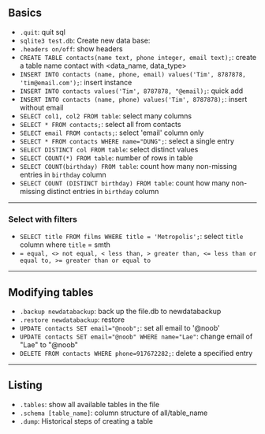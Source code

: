 ## Basics
* ```.quit```: quit sql
* ```sqlite3 test.db```: Create new data base:
* ```.headers on/off```: show headers
* ```CREATE TABLE contacts(name text, phone integer, email text);```: create a table name contact with <data_name, data_type>
* ```INSERT INTO contacts (name, phone, email) values('Tim', 8787878, 'tim@email.com');```: insert instance
* ```INSERT INTO contacts values('Tim', 8787878, "@email);```: quick add 
* ```INSERT INTO contacts (name, phone) values('Tim', 8787878);```: insert without email
* ```SELECT col1, col2 FROM table```: select many columns
* ```SELECT * FROM contacts;```: select all from contacts
* ```SELECT email FROM contacts;```: select 'email' column only
* ```SELECT * FROM contacts WHERE name="DUNG";```: select a single entry
* ```SELECT DISTINCT col FROM table```: select distinct values
* ```SELECT COUNT(*) FROM table```: number of rows in table
* ```SELECT COUNT(birthday) FROM table```: count how many non-missing entries in ```birthday``` column
* ```SELECT COUNT (DISTINCT birthday) FROM table```: count how many non-missing distinct entries in ```birthday``` column
---
### Select with filters
* ```SELECT title FROM films WHERE title = 'Metropolis';```: select ```title``` column where ```title``` = smth
* ```= equal, <> not equal, < less than, > greater than, <= less than or equal to, >= greater than or equal to```
---
## Modifying tables
* ```.backup newdatabackup```: back up the file.db to newdatabackup
* ```.restore newdatabackup```: restore
* ```UPDATE contacts SET email="@noob";```: set all email to '@noob'
* ```UPDATE contacts SET email="@noob" WHERE name="Lae"```: change email of "Lae" to "@noob"
* ```DELETE FROM contacts WHERE phone=917672282;```: delete a specified entry
---
## Listing
* ```.tables```: show all available tables in the file
* ```.schema [table_name]```: column structure of all/table_name
* ```.dump```: Historical steps of creating a table
